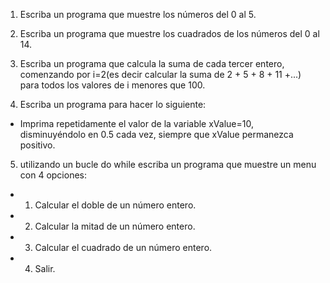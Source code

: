 1. Escriba un programa que muestre los números del 0 al 5.

2. Escriba un programa que muestre los cuadrados de los números del 0 al 14.

3. Escriba un programa que calcula la suma de cada tercer entero, comenzando por i=2(es decir calcular la suma de 2 + 5 + 8 + 11 +...) para todos los valores de i menores que 100.

4. Escriba un programa para hacer lo siguiente: 
- Imprima repetidamente el valor de la variable xValue=10, disminuyéndolo en 0.5 cada vez, siempre que  xValue permanezca positivo.

5. utilizando un bucle do while escriba un programa que muestre un menu con 4 opciones:
- 1. Calcular el doble de un número entero.
- 2. Calcular la mitad de un número entero.
- 3. Calcular el cuadrado de un número entero.
- 4. Salir.



